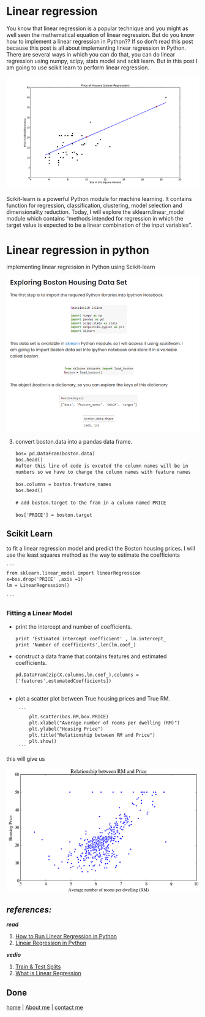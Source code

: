 # Linear regression

You know that linear regression is a popular technique and you might as well seen the mathematical equation of linear regression. But do you know how to implement a linear regression in Python?? If so don’t read this post because this post is all about implementing linear regression in Python. There are several ways in which you can do that, you can do linear regression using numpy, scipy, stats model and sckit learn. But in this post I am going to use scikit learn to perform linear regression.

![image](../img3/Linear.png)

Scikit-learn is a powerful Python module for machine learning. It contains function for regression, classification, clustering, model selection and dimensionality reduction. Today, I will explore the sklearn.linear_model module which contains “methods intended for regression in which the target value is expected to be a linear combination of the input variables”.

# Linear regression in python

implementing linear regression in Python using Scikit-learn

![image](../img3/Linear2.png)


3. convert boston.data into a pandas data frame.

    ```
    bos= pd.DataFram(boston.data)
    bos.head()
    #after this line of code is excuted the column names will be in numbers so we have to change the column names with feature names

    bos.columns = boston.freature_names
    bos.head()

    # add boston.target to the fram in a column named PRICE

    bos['PRICE'] = boston.target 

    ```

## Scikit Learn
to fit a linear regression model and predict the Boston housing prices. I will use the least squares method as the way to estimate the coefficients

    ```
    from sklearn.linear_model import linearRegression
    x=bos.drop('PRICE' ,axis =1)
    lm = LinearRegression()

    ```

### Fitting a Linear Model
 * print the intercept and number of coefficients.

    ``` 
    print 'Estimated intercept coefficient' , lm.intercept_
    print 'Number of coefficients',len(lm.coef_)

    ```

 * construct a data frame that contains features and estimated coefficients.

    ``` 
    pd.DataFram(zip(X.columns,lm.coef_),columns =['features',estumatedCoefficients])


    ```

 * plot a scatter plot between True housing prices and True RM.

        ``` 
            plt.scatter(bos.RM,box.PRICE)
            plt.xlabel("Average number of rooms per dwelling (RM)")
            plt.ylabel("Housing Price")
            plt.title("Relationship between RM and Price")
            plt.show()
        ```


   

this will give us

![img](../img3/Linear1.png)




## ***references:***
***read***
1. [How to Run Linear Regression in Python](http://bigdata-madesimple.com/how-to-run-linear-regression-in-python-scikit-learn/)
1. [Linear Regression in Python](https://realpython.com/linear-regression-in-python/)

***vedio***


1. [Train & Test Splits](https://towardsdatascience.com/train-test-split-and-cross-validation-in-python-80b61beca4b6)
1. [What is Linear Regression](https://www.statisticssolutions.com/what-is-linear-regression/)


Done
---
 
[home](../README.md) | [About me](../about-me.md) | [contact me](../contact-me.md)